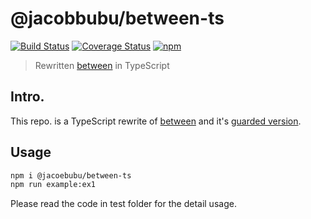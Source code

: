 # @jacobbubu/between-ts

[![Build Status](https://travis-ci.org/jacobbubu/between-ts.svg)](https://travis-ci.org/jacobbubu/between-ts)
[![Coverage Status](https://coveralls.io/repos/github/jacobbubu/between-ts/badge.svg)](https://coveralls.io/github/jacobbubu/between-ts)
[![npm](https://img.shields.io/npm/v/@jacobbubu/between-ts.svg)](https://www.npmjs.com/package/@jacobbubu/between-ts/)

> Rewritten [between](http://github.com/dominictarr/between) in TypeScript

## Intro.

This repo. is a TypeScript rewrite of [between](http://github.com/dominictarr/between) and it's [guarded version](https://github.com/dashed/between2).

## Usage

```bash
npm i @jacoebubu/between-ts
npm run example:ex1
```

Please read the code in test folder for the detail usage.
